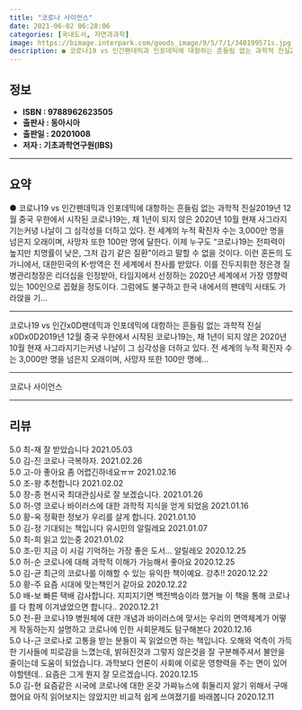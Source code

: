 ```yaml
---
title: "코로나 사이언스"
date: 2021-06-02 06:28:06
categories: [국내도서, 자연과과학]
image: https://bimage.interpark.com/goods_image/9/5/7/1/340199571s.jpg
description: ● 코로나19 vs 인간팬데믹과 인포데믹에 대항하는 흔들림 없는 과학적 진실2019년 12월 중국 우한에서 시작된 코로나19는, 채 1년이 되지 않은 2020년 10월 현재 사그라지기는커녕 나날이 그 심각성을 더하고 있다. 전 세계의 누적 확진자 수는 3,000만 명을 넘은지 오래이며
---
```


## **정보**

- **ISBN : 9788962623505**
- **출판사 : 동아시아**
- **출판일 : 20201008**
- **저자 : 기초과학연구원(IBS)**

------



## **요약**

●  코로나19 vs 인간팬데믹과 인포데믹에 대항하는 흔들림 없는 과학적 진실2019년 12월 중국 우한에서 시작된 코로나19는, 채 1년이 되지 않은 2020년 10월 현재 사그라지기는커녕 나날이 그 심각성을 더하고 있다. 전 세계의 누적 확진자 수는 3,000만 명을 넘은지 오래이며, 사망자 또한 100만 명에 달한다. 이제 누구도 “코로나19는 전파력이 높지만 치명률이 낮은, 그저 감기 같은 질환”이라고 말할 수 없을 것이다. 이런 혼돈의 도가니에서, 대한민국의 K-방역은 전 세계에서 찬사를 받았다. 이를 진두지휘한 정은경 질병관리청장은 리더십을 인정받아, 타임지에서 선정하는 2020년 세계에서 가장 영향력 있는 100인으로 꼽혔을 정도이다. 그럼에도 불구하고 한국 내에서의 팬데믹 사태도 가라앉을 기...

------

코로나19 vs 인간x0D팬데믹과 인포데믹에 대항하는 흔들림 없는 과학적 진실x0Dx0D2019년 12월 중국 우한에서 시작된 코로나19는, 채 1년이 되지 않은 2020년 10월 현재 사그라지기는커녕 나날이 그 심각성을 더하고 있다. 전 세계의 누적 확진자 수는 3,000만 명을 넘은지 오래이며, 사망자 또한 100만 명에... 

------


코로나 사이언스 

------


## **리뷰** 

5.0 최-재 잘 받았습니다 2021.05.03 <br/>5.0 김-진 코로나 극복하자. 2021.02.26 <br/>5.0 고-아 좋아요 좀 어렵긴하네요ㅠㅠ 2021.02.16 <br/>5.0 조-왕 추천합니다 2021.02.02 <br/>5.0 장-종 현시국 최대관심사로 잘 보겠습니다. 2021.01.26 <br/>5.0 허-영 코로나 바이러스에 대한 과학적 지식을 얻게 되었음 2021.01.16 <br/>5.0 황-옥 정확한 정보가 우리를 살게 합니다. 2021.01.10 <br/>5.0 김-정 기대되는 책입니다 유시민의 알릴레요 2021.01.07 <br/>5.0 최-희 읽고 있는중 2021.01.02 <br/>5.0 조-민 지금 이 시길 기억하는 가장 좋은 도서...
알릴레오 2020.12.25 <br/>5.0 허-순 코로나에 대해 과학적 이해가 가능해서 좋아요 2020.12.25 <br/>5.0 김-균 최근의 코로나를 이해할 수 있는 유익한 책이예요. 강추!! 2020.12.22 <br/>5.0 황-주 요즘 시대에 맞는책인거 같아요 2020.12.22 <br/>5.0 배-보 빠른 택배 감사합니다. 지피지기면 백전백승이라 했거늘 이 책을 통해 코로나를 다 함께 이겨냈었으면 합니다.. 2020.12.21 <br/>5.0 전-환 코로나19 병원체에 대한 개념과 바이러스에 맞서는 우리의 면역체계가 어떻게 작동하는지 설명하고 코로나에 인한 사회문제도 탐구해본다 2020.12.16 <br/>5.0 나-근 코로나로 고통을 받는 분들이 꼭 읽었으면 하는 책입니다. 오해와 억측이 가득한 기사들에 피로감을 느꼈는데, 밝혀진것과 그렇지 않은것을 잘 구분해주셔서 불안을 줄이는데 도움이 되었습니다. 과학보다 언론이 사회에 이로운 영향력을 주는 면이 있어야할텐데.. 요즘은 그게 뭔지 잘 모르겠습니다. 2020.12.15 <br/>5.0 김-현 요즘같은 시국에 코로나에 대한 온갖 가짜뉴스에 휘둘리지 앓기 위해서 구매했어요 아직 읽어보지는 않았지만 비교적 쉽게 쓰여졌기를 바래봅니다 2020.12.11 <br/>